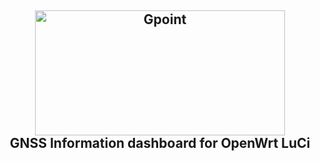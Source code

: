 <h2 align="center">
 <img src="https://github.com/Kodo-kakaku/luci-app-gpoint/blob/main/Images/logo.png" alt="Gpoint" height="200" width="400">
  <br>GNSS Information dashboard for OpenWrt LuCi<br>
</h2>
